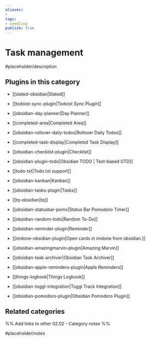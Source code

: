 ```yaml
---
aliases:
- 
tags: 
- seedling 
publish: true
---
```



# Task management

#placeholder/description 

## Plugins in this category

- [[slated-obsidian|Slated]]
- [[todoist-sync-plugin|Todoist Sync Plugin]]
- [[obsidian-day-planner|Day Planner]]
- [[completed-area|Completed Area]]
- [[obsidian-rollover-daily-todos|Rollover Daily Todos]]
- [[completed-task-display|Completed Task Display]]
- [[obsidian-checklist-plugin|Checklist]]
- [[obsidian-plugin-todo|Obsidian TODO | Text-based GTD]]
- [[todo-txt|Todo.txt support]]
- [[obsidian-kanban|Kanban]]
- [[obsidian-tasks-plugin|Tasks]]
- [[tq-obsidian|tq]]
- [[obsidian-statusbar-pomo|Status Bar Pomodoro Timer]]
- [[obsidian-random-todo|Random To-Do]]
- [[obsidian-reminder-plugin|Reminder]]
- [[imdone-obsidian-plugin|Open cards in imdone from obsidian.]]
- [[obsidian-amazingmarvin-plugin|Amazing Marvin]]
- [[obsidian-task-archiver|Obsidian Task Archiver]]
- [[obsidian-apple-reminders-plugin|Apple Reminders]]
- [[things-logbook|Things Logbook]]

- [[obsidian-toggl-integration|Toggl Track Integration]]
- [[obsidian-pomodoro-plugin|Obsidian Pomodoro Plugin]]

## Related categories

%% Add links to other 02.02 - Category notes %%

#placeholder/notes